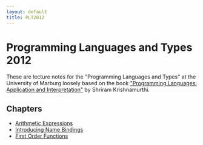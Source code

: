 ```yaml
---
layout: default
title: PLT2012
---
```


Programming Languages and Types 2012
====================================

These are lecture notes for the "Programming Languages and Types" at the 
University of Marburg loosely based on the book 
["Programming Languages: Application and Interpretation"](http://www.cs.brown.edu/~sk/Publications/Books/ProgLangs/) by Shriram Krishnamurthi.

Chapters
--------
- [Arithmetic Expressions](2-ae.html)
- [Introducing Name Bindings](3-wae.html)
- [First Order Functions](4-f1wae.html)